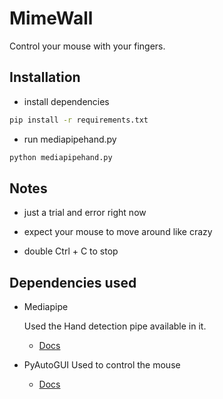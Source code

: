 # MimeWall

Control your mouse with your fingers.

## Installation

- install dependencies

```bash
pip install -r requirements.txt
```

- run mediapipehand.py

```bash
python mediapipehand.py
```

## Notes

- just a trial and error right now

- expect your mouse to move around like crazy

- double Ctrl + C to stop

## Dependencies used

- Mediapipe

    Used the Hand detection pipe available in it.

  - [Docs](https://google.github.io/mediapipe/solutions/hands.html)

- PyAutoGUI
    Used to control the mouse

  - [Docs](https://pyautogui.readthedocs.io/en/latest/mouse.html#mouse-movement)
